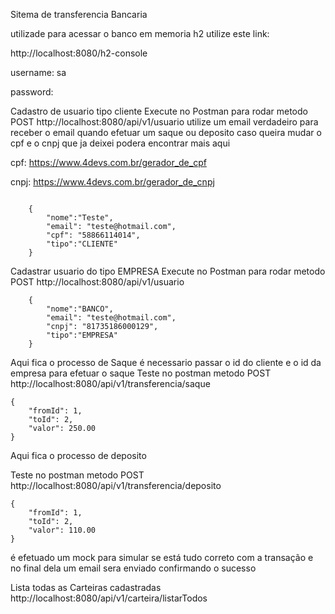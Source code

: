 Sitema de transferencia Bancaria

utilizade para acessar o banco em memoria h2 utilize este link: 

http://localhost:8080/h2-console

username: sa



password: 

Cadastro de usuario tipo cliente
Execute no Postman para rodar metodo POST
http://localhost:8080/api/v1/usuario
utilize um email verdadeiro para receber o email quando efetuar um saque ou deposito
caso queira mudar o cpf e o cnpj que ja deixei podera encontrar mais aqui

cpf: https://www.4devs.com.br/gerador_de_cpf


cnpj: https://www.4devs.com.br/gerador_de_cnpj


```

    {
        "nome":"Teste",
        "email": "teste@hotmail.com",
        "cpf": "58866114014",
        "tipo":"CLIENTE"
    }
```


Cadastrar usuario do tipo EMPRESA
Execute no Postman para rodar metodo POST
http://localhost:8080/api/v1/usuario
```
    {
        "nome":"BANCO",
        "email": "teste@hotmail.com",
        "cnpj": "81735186000129",
        "tipo":"EMPRESA"
    }
```

Aqui fica o processo de Saque
é necessario passar o id do cliente
e o id da empresa para efetuar o saque
Teste no postman metodo POST
http://localhost:8080/api/v1/transferencia/saque
```
{
    "fromId": 1,
    "toId": 2,
    "valor": 250.00
}

```

Aqui fica o processo de deposito

Teste no postman metodo POST
http://localhost:8080/api/v1/transferencia/deposito
```
{
    "fromId": 1,
    "toId": 2,
    "valor": 110.00
}
```

é efetuado um mock para simular se está tudo correto com a transação e no final dela um email sera enviado confirmando o sucesso

Lista todas as Carteiras cadastradas
http://localhost:8080/api/v1/carteira/listarTodos
